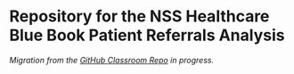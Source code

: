 # Repository for the NSS Healthcare Blue Book Patient Referrals Analysis

*Migration from the [GitHub Classroom Repo](https://github.com/nss-data-science-cohort-4/hcbb_hop_team-motp) in progress.*